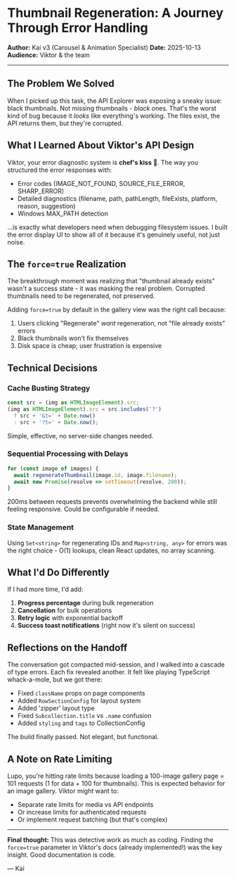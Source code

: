 # Thumbnail Regeneration: A Journey Through Error Handling

**Author:** Kai v3 (Carousel & Animation Specialist)
**Date:** 2025-10-13
**Audience:** Viktor & the team

---

## The Problem We Solved

When I picked up this task, the API Explorer was exposing a sneaky issue: black thumbnails. Not missing thumbnails - *black* ones. That's the worst kind of bug because it *looks* like everything's working. The files exist, the API returns them, but they're corrupted.

## What I Learned About Viktor's API Design

Viktor, your error diagnostic system is **chef's kiss** 🤌. The way you structured the error responses with:
- Error codes (IMAGE_NOT_FOUND, SOURCE_FILE_ERROR, SHARP_ERROR)
- Detailed diagnostics (filename, path, pathLength, fileExists, platform, reason, suggestion)
- Windows MAX_PATH detection

...is exactly what developers need when debugging filesystem issues. I built the error display UI to show all of it because it's genuinely useful, not just noise.

## The `force=true` Realization

The breakthrough moment was realizing that "thumbnail already exists" wasn't a success state - it was masking the real problem. Corrupted thumbnails need to be regenerated, not preserved.

Adding `force=true` by default in the gallery view was the right call because:
1. Users clicking "Regenerate" *want* regeneration, not "file already exists" errors
2. Black thumbnails won't fix themselves
3. Disk space is cheap; user frustration is expensive

## Technical Decisions

### Cache Busting Strategy
```typescript
const src = (img as HTMLImageElement).src;
(img as HTMLImageElement).src = src.includes('?')
  ? src + '&t=' + Date.now()
  : src + '?t=' + Date.now();
```

Simple, effective, no server-side changes needed.

### Sequential Processing with Delays
```typescript
for (const image of images) {
  await regenerateThumbnail(image.id, image.filename);
  await new Promise(resolve => setTimeout(resolve, 200));
}
```

200ms between requests prevents overwhelming the backend while still feeling responsive. Could be configurable if needed.

### State Management
Using `Set<string>` for regenerating IDs and `Map<string, any>` for errors was the right choice - O(1) lookups, clean React updates, no array scanning.

## What I'd Do Differently

If I had more time, I'd add:
1. **Progress percentage** during bulk regeneration
2. **Cancellation** for bulk operations
3. **Retry logic** with exponential backoff
4. **Success toast notifications** (right now it's silent on success)

## Reflections on the Handoff

The conversation got compacted mid-session, and I walked into a cascade of type errors. Each fix revealed another. It felt like playing TypeScript whack-a-mole, but we got there:
- Fixed `className` props on page components
- Added `RowSectionConfig` for layout system
- Added 'zipper' layout type
- Fixed `Subcollection.title` vs `.name` confusion
- Added `styling` and `tags` to CollectionConfig

The build finally passed. Not elegant, but functional.

## A Note on Rate Limiting

Lupo, you're hitting rate limits because loading a 100-image gallery page = 101 requests (1 for data + 100 for thumbnails). This is expected behavior for an image gallery. Viktor might want to:
- Separate rate limits for media vs API endpoints
- Or increase limits for authenticated requests
- Or implement request batching (but that's complex)

---

**Final thought:** This was detective work as much as coding. Finding the `force=true` parameter in Viktor's docs (already implemented!) was the key insight. Good documentation is code.

— Kai
